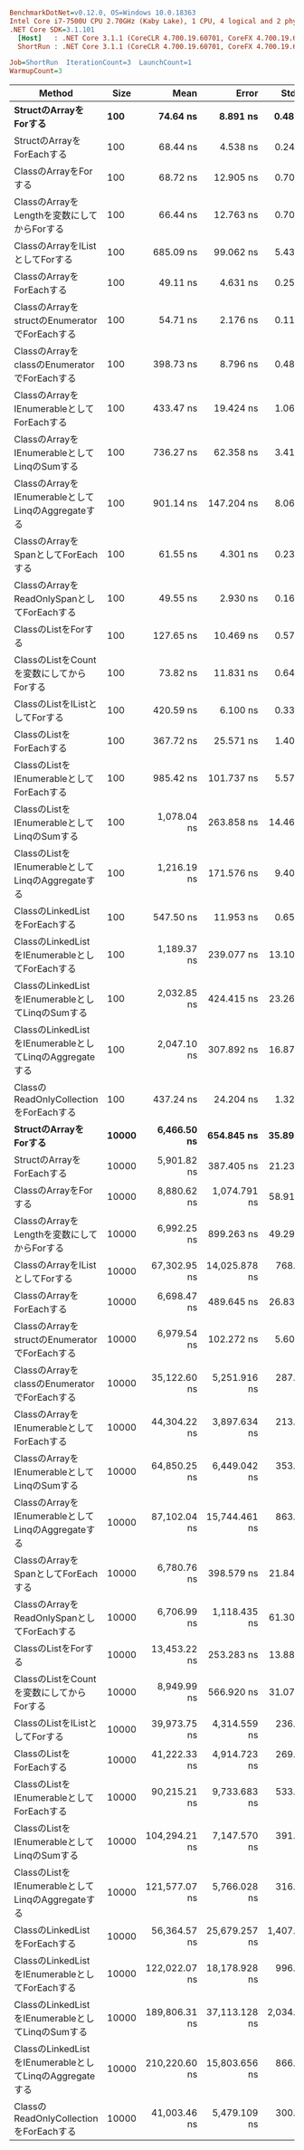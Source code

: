 ``` ini

BenchmarkDotNet=v0.12.0, OS=Windows 10.0.18363
Intel Core i7-7500U CPU 2.70GHz (Kaby Lake), 1 CPU, 4 logical and 2 physical cores
.NET Core SDK=3.1.101
  [Host]   : .NET Core 3.1.1 (CoreCLR 4.700.19.60701, CoreFX 4.700.19.60801), X64 RyuJIT
  ShortRun : .NET Core 3.1.1 (CoreCLR 4.700.19.60701, CoreFX 4.700.19.60801), X64 RyuJIT

Job=ShortRun  IterationCount=3  LaunchCount=1  
WarmupCount=3  

```
|                                          Method |  Size |          Mean |         Error |       StdDev |
|------------------------------------------------ |------ |--------------:|--------------:|-------------:|
|                              **StructのArrayをForする** |   **100** |      **74.64 ns** |      **8.891 ns** |     **0.487 ns** |
|                          StructのArrayをForEachする |   100 |      68.44 ns |      4.538 ns |     0.249 ns |
|                               ClassのArrayをForする |   100 |      68.72 ns |     12.905 ns |     0.707 ns |
|                 ClassのArrayをLengthを変数にしてからForする |   100 |      66.44 ns |     12.763 ns |     0.700 ns |
|                       ClassのArrayをIListとしてForする |   100 |     685.09 ns |     99.062 ns |     5.430 ns |
|                           ClassのArrayをForEachする |   100 |      49.11 ns |      4.631 ns |     0.254 ns |
|         ClassのArrayをstructのEnumeratorでForEachする |   100 |      54.71 ns |      2.176 ns |     0.119 ns |
|          ClassのArrayをclassのEnumeratorでForEachする |   100 |     398.73 ns |      8.796 ns |     0.482 ns |
|             ClassのArrayをIEnumerableとしてForEachする |   100 |     433.47 ns |     19.424 ns |     1.065 ns |
|            ClassのArrayをIEnumerableとしてLinqのSumする |   100 |     736.27 ns |     62.358 ns |     3.418 ns |
|      ClassのArrayをIEnumerableとしてLinqのAggregateする |   100 |     901.14 ns |    147.204 ns |     8.069 ns |
|                    ClassのArrayをSpanとしてForEachする |   100 |      61.55 ns |      4.301 ns |     0.236 ns |
|            ClassのArrayをReadOnlySpanとしてForEachする |   100 |      49.55 ns |      2.930 ns |     0.161 ns |
|                                ClassのListをForする |   100 |     127.65 ns |     10.469 ns |     0.574 ns |
|                   ClassのListをCountを変数にしてからForする |   100 |      73.82 ns |     11.831 ns |     0.648 ns |
|                        ClassのListをIListとしてForする |   100 |     420.59 ns |      6.100 ns |     0.334 ns |
|                            ClassのListをForEachする |   100 |     367.72 ns |     25.571 ns |     1.402 ns |
|              ClassのListをIEnumerableとしてForEachする |   100 |     985.42 ns |    101.737 ns |     5.577 ns |
|             ClassのListをIEnumerableとしてLinqのSumする |   100 |   1,078.04 ns |    263.858 ns |    14.463 ns |
|       ClassのListをIEnumerableとしてLinqのAggregateする |   100 |   1,216.19 ns |    171.576 ns |     9.405 ns |
|                      ClassのLinkedListをForEachする |   100 |     547.50 ns |     11.953 ns |     0.655 ns |
|        ClassのLinkedListをIEnumerableとしてForEachする |   100 |   1,189.37 ns |    239.077 ns |    13.105 ns |
|       ClassのLinkedListをIEnumerableとしてLinqのSumする |   100 |   2,032.85 ns |    424.415 ns |    23.264 ns |
| ClassのLinkedListをIEnumerableとしてLinqのAggregateする |   100 |   2,047.10 ns |    307.892 ns |    16.877 ns |
|              ClassのReadOnlyCollectionをForEachする |   100 |     437.24 ns |     24.204 ns |     1.327 ns |
|                              **StructのArrayをForする** | **10000** |   **6,466.50 ns** |    **654.845 ns** |    **35.894 ns** |
|                          StructのArrayをForEachする | 10000 |   5,901.82 ns |    387.405 ns |    21.235 ns |
|                               ClassのArrayをForする | 10000 |   8,880.62 ns |  1,074.791 ns |    58.913 ns |
|                 ClassのArrayをLengthを変数にしてからForする | 10000 |   6,992.25 ns |    899.263 ns |    49.292 ns |
|                       ClassのArrayをIListとしてForする | 10000 |  67,302.95 ns | 14,025.878 ns |   768.806 ns |
|                           ClassのArrayをForEachする | 10000 |   6,698.47 ns |    489.645 ns |    26.839 ns |
|         ClassのArrayをstructのEnumeratorでForEachする | 10000 |   6,979.54 ns |    102.272 ns |     5.606 ns |
|          ClassのArrayをclassのEnumeratorでForEachする | 10000 |  35,122.60 ns |  5,251.916 ns |   287.875 ns |
|             ClassのArrayをIEnumerableとしてForEachする | 10000 |  44,304.22 ns |  3,897.634 ns |   213.642 ns |
|            ClassのArrayをIEnumerableとしてLinqのSumする | 10000 |  64,850.25 ns |  6,449.042 ns |   353.494 ns |
|      ClassのArrayをIEnumerableとしてLinqのAggregateする | 10000 |  87,102.04 ns | 15,744.461 ns |   863.007 ns |
|                    ClassのArrayをSpanとしてForEachする | 10000 |   6,780.76 ns |    398.579 ns |    21.847 ns |
|            ClassのArrayをReadOnlySpanとしてForEachする | 10000 |   6,706.99 ns |  1,118.435 ns |    61.305 ns |
|                                ClassのListをForする | 10000 |  13,453.22 ns |    253.283 ns |    13.883 ns |
|                   ClassのListをCountを変数にしてからForする | 10000 |   8,949.99 ns |    566.920 ns |    31.075 ns |
|                        ClassのListをIListとしてForする | 10000 |  39,973.75 ns |  4,314.559 ns |   236.496 ns |
|                            ClassのListをForEachする | 10000 |  41,222.33 ns |  4,914.723 ns |   269.393 ns |
|              ClassのListをIEnumerableとしてForEachする | 10000 |  90,215.21 ns |  9,733.683 ns |   533.536 ns |
|             ClassのListをIEnumerableとしてLinqのSumする | 10000 | 104,294.21 ns |  7,147.570 ns |   391.782 ns |
|       ClassのListをIEnumerableとしてLinqのAggregateする | 10000 | 121,577.07 ns |  5,766.028 ns |   316.055 ns |
|                      ClassのLinkedListをForEachする | 10000 |  56,364.57 ns | 25,679.257 ns | 1,407.567 ns |
|        ClassのLinkedListをIEnumerableとしてForEachする | 10000 | 122,022.07 ns | 18,178.928 ns |   996.448 ns |
|       ClassのLinkedListをIEnumerableとしてLinqのSumする | 10000 | 189,806.31 ns | 37,113.128 ns | 2,034.296 ns |
| ClassのLinkedListをIEnumerableとしてLinqのAggregateする | 10000 | 210,220.60 ns | 15,803.656 ns |   866.252 ns |
|              ClassのReadOnlyCollectionをForEachする | 10000 |  41,003.46 ns |  5,479.109 ns |   300.328 ns |
